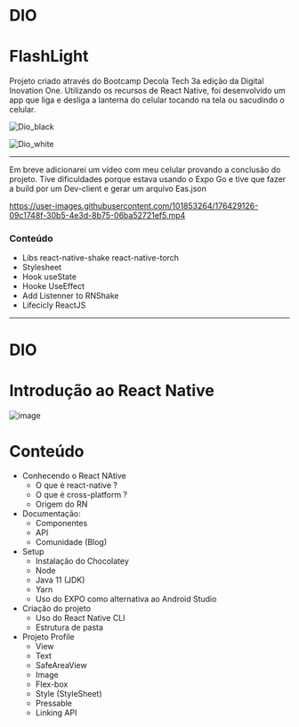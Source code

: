 # DIO

# FlashLight

Projeto criado através do Bootcamp Decola Tech 3a edição da Digital Inovation One. Utilizando os recursos de React Native, foi desenvolvido um app que liga e desliga a lanterna do celular tocando na tela ou sacudindo o celular.

![Dio_black](https://user-images.githubusercontent.com/101853264/176347201-040eb3ad-d8de-453e-bdab-47ccb05da5f3.jpg)

![Dio_white](https://user-images.githubusercontent.com/101853264/176347229-41a4ce57-ac96-4aed-a659-96136ddd1b41.jpg)

--------------------------------------------------------------------

Em breve adicionarei um vídeo com meu celular provando a conclusão do projeto. Tive dificuldades porque estava usando o Expo Go e tive que fazer a build por um Dev-client e gerar um arquivo Eas.json

https://user-images.githubusercontent.com/101853264/176429126-09c1748f-30b5-4e3d-8b75-06ba52721ef5.mp4

### Conteúdo
 - Libs react-native-shake react-native-torch
 - Stylesheet
 - Hook useState
 - Hooke UseEffect
 - Add Listenner to RNShake
 - Lifecicly ReactJS



---------------------------------------------------------------------



# DIO
# Introdução ao React Native

![image](https://user-images.githubusercontent.com/101853264/175182742-02df2432-4ee5-4971-995b-128261ac6ea0.png)

# Conteúdo
- Conhecendo o React NAtive
  - O que é react-native ?
  - O que é cross-platform ?
  - Origem do RN
- Documentação:
  - Componentes
  - API
  - Comunidade (Blog)
- Setup
  - Instalação do Chocolatey
  - Node
  - Java 11 (JDK)
  - Yarn
  - Uso do EXPO como alternativa ao Android Studio
- Criação do projeto
  - Uso do React Native CLI
  - Estrutura de pasta
- Projeto Profile
  - View
  - Text
  - SafeAreaView
  - Image
  - Flex-box
  - Style (StyleSheet)
  - Pressable
  - Linking API
